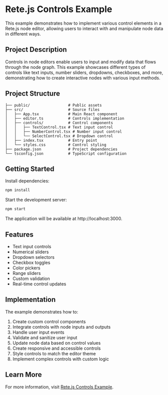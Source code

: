 # Rete.js Controls Example

This example demonstrates how to implement various control elements in a Rete.js node editor, allowing users to interact with and manipulate node data in different ways.

## Project Description

Controls in node editors enable users to input and modify data that flows through the node graph. This example showcases different types of controls like text inputs, number sliders, dropdowns, checkboxes, and more, demonstrating how to create interactive nodes with various input methods.

## Project Structure

```
├── public/                 # Public assets
├── src/                    # Source files
│   ├── App.tsx             # Main React component
│   ├── editor.ts           # Controls implementation
│   ├── controls/           # Control components
│   │   ├── TextControl.tsx # Text input control
│   │   ├── NumberControl.tsx # Number input control
│   │   └── SelectControl.tsx # Dropdown control
│   ├── index.tsx           # Entry point
│   └── styles.css          # Control styling
├── package.json            # Project dependencies
└── tsconfig.json           # TypeScript configuration
```

## Getting Started

Install dependencies:

```bash
npm install
```

Start the development server:

```bash
npm start
```

The application will be available at http://localhost:3000.

## Features

- Text input controls
- Numerical sliders
- Dropdown selectors
- Checkbox toggles
- Color pickers
- Range sliders
- Custom validation
- Real-time control updates

## Implementation

The example demonstrates how to:

1. Create custom control components
2. Integrate controls with node inputs and outputs
3. Handle user input events
4. Validate and sanitize user input
5. Update node data based on control values
6. Create responsive and accessible controls
7. Style controls to match the editor theme
8. Implement complex controls with custom logic

## Learn More

For more information, visit [Rete.js Controls Example](https://retejs.org/examples/controls). 